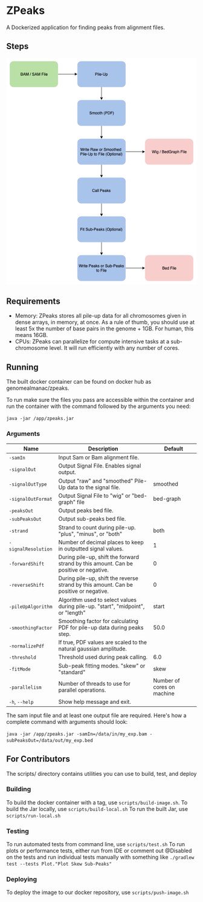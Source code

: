 # ZPeaks

A Dockerized application for finding peaks from alignment files.

## Steps

![ZPeaks Flow](img/zpeaks_flow.png)

## Requirements

- Memory: ZPeaks stores all pile-up data for all chromosomes given in dense arrays, in memory, at once. As a rule 
of thumb, you should use at least 5x the number of base pairs in the genome + 1GB. For human, this means 16GB.
- CPUs: ZPeaks can parallelize for compute intensive tasks at a sub-chromosome level. It will run efficiently with 
any number of cores.

## Running

The built docker container can be found on docker hub as genomealmanac/zpeaks.

To run make sure the files you pass are accessible within the container and run the container with the command 
followed by the arguments you need:

`java -jar /app/zpeaks.jar`

### Arguments

| Name |  Description | Default |
|---|---|---|
| <nobr>`-samIn` <nobr/>| Input Sam or Bam alignment file. | |
| <nobr>`-signalOut` <nobr/>| Output Signal File. Enables signal output. | |
| <nobr>`-signalOutType` <nobr/>| Output "raw" and "smoothed" Pile-Up data to the signal file. | smoothed |
| <nobr>`-signalOutFormat` <nobr/>| Output Signal File to "wig" or "bed-graph" file | bed-graph |
| <nobr>`-peaksOut` <nobr/>| Output peaks bed file. | |
| <nobr>`-subPeaksOut` <nobr/>| Output sub-peaks bed file. | |
| <nobr>`-strand` <nobr/>| Strand to count during pile-up. "plus", "minus", or "both" | both |
| <nobr>`-signalResolution` <nobr/>| Number of decimal places to keep in outputted signal values. | 1 |
| <nobr>`-forwardShift` <nobr/>| During pile-up, shift the forward strand by this amount. Can be positive or negative. | 0 |
| <nobr>`-reverseShift` <nobr/>| During pile-up, shift the reverse strand by this amount. Can be positive or negative. | 0 |
| <nobr>`-pileUpAlgorithm` <nobr/>| Algorithm used to select values during pile-up. "start", "midpoint", or "length" | start |
| <nobr>`-smoothingFactor`</nobr> | Smoothing factor for calculating PDF for pile-up data during peaks step. | 50.0 |
| <nobr>`-normalizePdf` <nobr/>| If true, PDF values are scaled to the natural gaussian amplitude. | |
| <nobr>`-threshold` <nobr/>| Threshold used during peak calling. | 6.0 |
| <nobr>`-fitMode` <nobr/>| Sub-peak fitting modes. "skew" or "standard" | skew |
| <nobr>`-parallelism` <nobr/>| Number of threads to use for parallel operations. | Number of cores on machine |
| <nobr>`-h`, `--help` <nobr/>| Show help message and exit. | |

The sam input file and at least one output file are required. Here's how a complete command with arguments should look:

`java -jar /app/zpeaks.jar -samIn=/data/in/my_exp.bam -subPeaksOut=/data/out/my_exp.bed`

## For Contributors

The scripts/ directory contains utilities you can use to build, test, and deploy

### Building

To build the docker container with a tag, use `scripts/build-image.sh`.
To build the Jar locally, use `scripts/build-local.sh`
To run the built Jar, use `scripts/run-local.sh`

### Testing

To run automated tests from command line, use `scripts/test.sh`
To run plots or performance tests, either run from IDE or comment out @Disabled on the tests and run individual tests 
manually with something like `./gradlew test --tests Plot."Plot Skew Sub-Peaks"`

### Deploying

To deploy the image to our docker repository, use `scripts/push-image.sh`